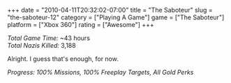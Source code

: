 +++
date = "2010-04-11T20:32:02-07:00"
title = "The Saboteur"
slug = "the-saboteur-12"
category = ["Playing A Game"]
game = ["The Saboteur"]
platform = ["Xbox 360"]
rating = ["Awesome"]
+++

<i>Total Game Time:</i> ~43 hours  
<i>Total Nazis Killed:</i> 3,188

Alright.  I guess that's enough, for now.

<i>Progress: 100\% Missions, 100\% Freeplay Targets, All Gold Perks</i>